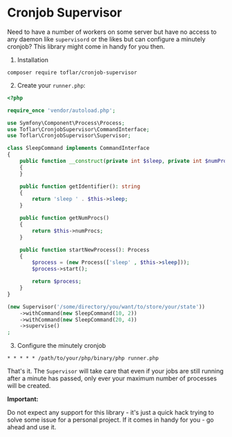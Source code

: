 # Cronjob Supervisor

Need to have a number of workers on some server but have no access to any daemon like `supervisord` or the likes but
can configure a minutely cronjob? This library might come in handy for you then.

1. Installation

`composer require toflar/cronjob-supervisor`

2. Create your `runner.php`:

```php
<?php

require_once 'vendor/autoload.php';

use Symfony\Component\Process\Process;
use Toflar\CronjobSupervisor\CommandInterface;
use Toflar\CronjobSupervisor\Supervisor;

class SleepCommand implements CommandInterface
{
    public function __construct(private int $sleep, private int $numProcs)
    {
    }

    public function getIdentifier(): string
    {
        return 'sleep ' . $this->sleep;
    }

    public function getNumProcs()
    {
        return $this->numProcs;
    }

    public function startNewProcess(): Process
    {
        $process = (new Process(['sleep' , $this->sleep]));
        $process->start();

        return $process;
    }
}

(new Supervisor('/some/directory/you/want/to/store/your/state'))
    ->withCommand(new SleepCommand(10, 2))
    ->withCommand(new SleepCommand(20, 4))
    ->supervise()
;
```

3. Configure the minutely cronjob

`* * * * * /path/to/your/php/binary/php runner.php`


That's it. The `Supervisor` will take care that even if your jobs are still running after a minute has passed, only 
ever your maximum number of processes will be created.

**Important:**

Do not expect any support for this library - it's just a quick hack trying to solve some issue for a personal 
project. If it comes in handy for you - go ahead and use it.